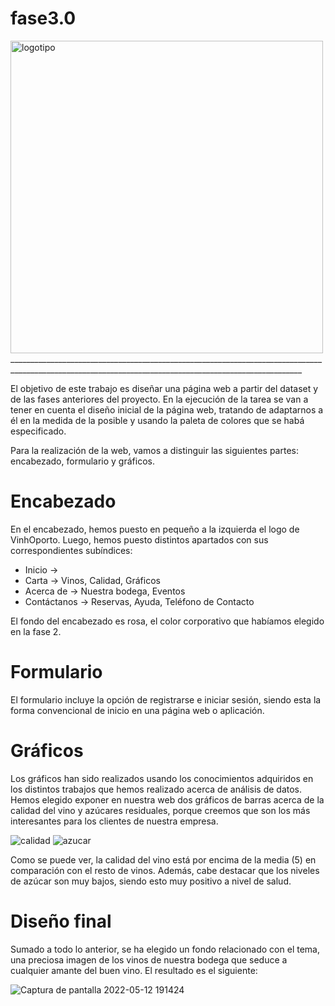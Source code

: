# fase3.0
<img width="500" alt="logotipo" src="https://user-images.githubusercontent.com/91720991/168129761-61147b84-1fe1-4c0f-a36b-3980c6ea3668.png">
_______________________________________________________________________________________________________________________________________________________

El objetivo de este trabajo es diseñar una página web a partir del dataset y de las fases anteriores del proyecto. En la ejecución de la tarea se van a tener en cuenta el diseño inicial de la página web, tratando de adaptarnos a él en la medida de la posible y usando la paleta de colores que se habá especificado.


Para la realización de la web, vamos a distinguir las siguientes partes: encabezado, formulario y gráficos.

# Encabezado

En el encabezado, hemos puesto en pequeño a la izquierda el logo de VinhOporto. Luego, hemos puesto distintos apartados con sus correspondientes subíndices: 

- Inicio -> 
- Carta -> Vinos, Calidad, Gráficos
- Acerca de -> Nuestra bodega, Eventos
- Contáctanos -> Reservas, Ayuda, Teléfono de Contacto

El fondo del encabezado es rosa, el color corporativo que habíamos elegido en la fase 2.

# Formulario

El formulario incluye la opción de registrarse e iniciar sesión, siendo esta la forma convencional de inicio en una página web o aplicación.

# Gráficos

Los gráficos han sido realizados usando los conocimientos adquiridos en los distintos trabajos que hemos realizado acerca de análisis de datos. Hemos elegido exponer en nuestra web dos gráficos de barras acerca de la calidad del vino y azúcares residuales, porque creemos que son los más interesantes para los clientes de nuestra empresa. 

![calidad](https://user-images.githubusercontent.com/91720991/168129330-d8f1a890-d445-4f22-a0b5-4d1e0367e3fc.png)
![azucar](https://user-images.githubusercontent.com/91720991/168129294-9796e807-d998-4986-932b-66cb3e74e2f1.png)

Como se puede ver, la calidad del vino está por encima de la media (5) en comparación con el resto de vinos. Además, cabe destacar que los niveles de azúcar son muy bajos, siendo esto muy positivo a nivel de salud.

# Diseño final

Sumado a todo lo anterior, se ha elegido un fondo relacionado con el tema, una preciosa imagen de los vinos de nuestra bodega que seduce a cualquier amante del buen vino. El resultado es el siguiente:

![Captura de pantalla 2022-05-12 191424](https://user-images.githubusercontent.com/91720991/168131977-3d314fe5-ea86-4469-9c5f-5e38cfd76036.jpg)
